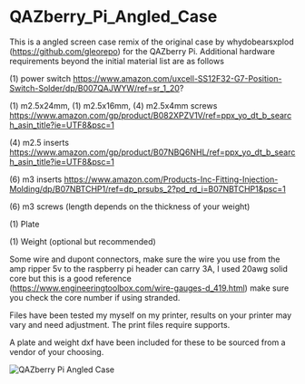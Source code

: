 # QAZberry_Pi_Angled_Case

This is a  angled screen case remix of the original case by whydobearsxplod (https://github.com/gleorepo) for the QAZberry Pi. Additional hardware requirements beyond the initial material list are as follows

(1) power switch https://www.amazon.com/uxcell-SS12F32-G7-Position-Switch-Solder/dp/B007QAJWYW/ref=sr_1_20?

(1) m2.5x24mm, (1) m2.5x16mm, (4) m2.5x4mm screws https://www.amazon.com/gp/product/B082XPZV1V/ref=ppx_yo_dt_b_search_asin_title?ie=UTF8&psc=1

(4) m2.5 inserts https://www.amazon.com/gp/product/B07NBQ6NHL/ref=ppx_yo_dt_b_search_asin_title?ie=UTF8&psc=1

(6) m3 inserts https://www.amazon.com/Products-Inc-Fitting-Injection-Molding/dp/B07NBTCHP1/ref=dp_prsubs_2?pd_rd_i=B07NBTCHP1&psc=1

(6) m3 screws (length depends on the thickness of your weight)

(1) Plate

(1) Weight (optional but recommended)

Some wire and dupont connectors, make sure the wire you use from the amp ripper 5v to the raspberry pi header can carry 3A, I used 20awg solid core but this is a good reference (https://www.engineeringtoolbox.com/wire-gauges-d_419.html) make sure you check the core number if using stranded.

Files have been tested my myself on my printer, results on your printer may vary and need adjustment. The print files require supports.

A plate and weight dxf have been included for these to be sourced from a vendor of your choosing.

![QAZberry Pi Angled Case](https://user-images.githubusercontent.com/71409907/157470998-f4b2ede0-07fc-4233-bf34-caa4526652c2.jpg)
